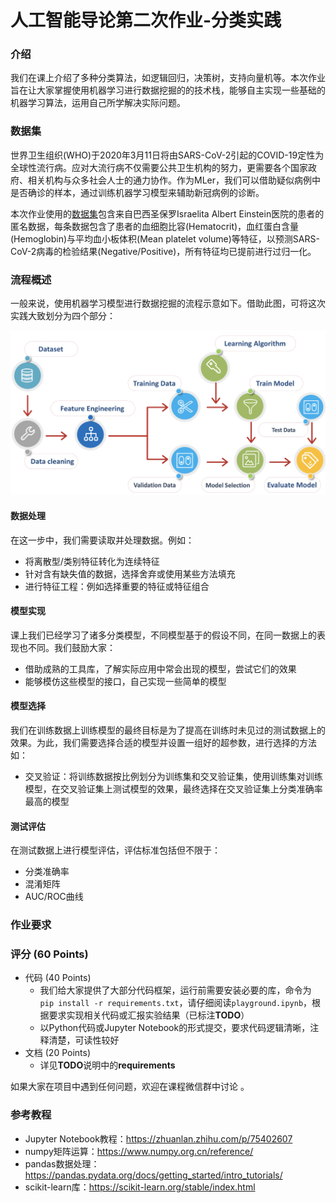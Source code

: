 # 人工智能导论第二次作业-分类实践

### 介绍

我们在课上介绍了多种分类算法，如逻辑回归，决策树，支持向量机等。本次作业旨在让大家掌握使用机器学习进行数据挖掘的的技术栈，能够自主实现一些基础的机器学习算法，运用自己所学解决实际问题。

### 数据集

世界卫生组织(WHO)于2020年3月11日将由SARS-CoV-2引起的COVID-19定性为全球性流行病。应对大流行病不仅需要公共卫生机构的努力，更需要各个国家政府、相关机构与众多社会人士的通力协作。作为MLer，我们可以借助疑似病例中是否确诊的样本，通过训练机器学习模型来辅助新冠病例的诊断。

本次作业使用的[数据集](./data/dataset.xlsx)包含来自巴西圣保罗Israelita Albert Einstein医院的患者的匿名数据，每条数据包含了患者的血细胞比容(Hematocrit)，血红蛋白含量(Hemoglobin)与平均血小板体积(Mean platelet volume)等特征，以预测SARS-CoV-2病毒的检验结果(Negative/Positive)，所有特征均已提前进行过归一化。


### 流程概述

一般来说，使用机器学习模型进行数据挖掘的流程示意如下。借助此图，可将这次实践大致划分为四个部分：

![image-20210326114354926](assets/demo.png)

#### 数据处理

在这一步中，我们需要读取并处理数据。例如：
* 将离散型/类别特征转化为连续特征
* 针对含有缺失值的数据，选择舍弃或使用某些方法填充
* 进行特征工程：例如选择重要的特征或特征组合

#### 模型实现

课上我们已经学习了诸多分类模型，不同模型基于的假设不同，在同一数据上的表现也不同。我们鼓励大家：
* 借助成熟的工具库，了解实际应用中常会出现的模型，尝试它们的效果
* 能够模仿这些模型的接口，自己实现一些简单的模型

#### 模型选择

我们在训练数据上训练模型的最终目标是为了提高在训练时未见过的测试数据上的效果。为此，我们需要选择合适的模型并设置一组好的超参数，进行选择的方法如：
* 交叉验证：将训练数据按比例划分为训练集和交叉验证集，使用训练集对训练模型，在交叉验证集上测试模型的效果，最终选择在交叉验证集上分类准确率最高的模型

#### 测试评估

在测试数据上进行模型评估，评估标准包括但不限于：
* 分类准确率
* 混淆矩阵
* AUC/ROC曲线

### 作业要求

### 评分 (60 Points)

* 代码 (40 Points)
  * 我们给大家提供了大部分代码框架，运行前需要安装必要的库，命令为 ```pip install -r requirements.txt```，请仔细阅读```playground.ipynb```，根据要求实现相关代码或汇报实验结果（已标注**TODO**）
  * 以Python代码或Jupyter Notebook的形式提交，要求代码逻辑清晰，注释清楚，可读性较好
* 文档 (20 Points)
  * 详见**TODO**说明中的**requirements**

如果大家在项目中遇到任何问题，欢迎在课程微信群中讨论 。


### 参考教程

* Jupyter Notebook教程：https://zhuanlan.zhihu.com/p/75402607
* numpy矩阵运算：https://www.numpy.org.cn/reference/
* pandas数据处理：https://pandas.pydata.org/docs/getting_started/intro_tutorials/
* scikit-learn库：https://scikit-learn.org/stable/index.html

